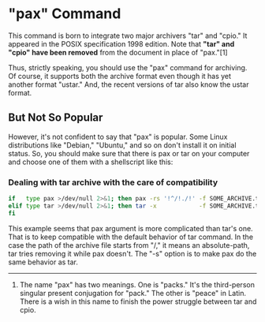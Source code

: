 # "pax" Command

This command is born to integrate two major archivers "tar" and "cpio." It appeared in the POSIX specification 1998 edition. Note that **"tar" and "cpio" have been removed** from the document in place of "pax."[1]

Thus, strictly speaking, you should use the "pax" command for archiving. Of course, it supports both the archive format even though it has yet another format "ustar." And, the recent versions of tar also know the ustar format.

## But Not So Popular

However, it's not confident to say that "pax" is popular. Some Linux distributions like "Debian," "Ubuntu," and so on don't install it on initial status. So, you should make sure that there is pax or tar on your computer and choose one of them with a shellscript like this:

### Dealing with tar archive with the care of compatibility

``` sh
if   type pax >/dev/null 2>&1; then pax -rs '!^/!./!' -f SOME_ARCHIVE.tar
elif type tar >/dev/null 2>&1; then tar -x            -f SOME_ARCHIVE.tar
fi
```

This example seems that pax argument is more complicated than tar's one. That is to keep compatible with the default behavior of tar command. In the case the path of the archive file starts from "/," it means an absolute-path, tar tries removing it while pax doesn't. The "-s" option is to make pax do the same behavior as tar.

---
1. The name "pax" has two meanings. One is "packs." It's the third-person singular present conjugation for "pack." The other is "peace" in Latin. There is a wish in this name to finish the power struggle between tar and cpio.